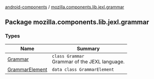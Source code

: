 [android-components](../index.md) / [mozilla.components.lib.jexl.grammar](./index.md)

## Package mozilla.components.lib.jexl.grammar

### Types

| Name | Summary |
|---|---|
| [Grammar](-grammar/index.md) | `class Grammar`<br>Grammar of the JEXL language. |
| [GrammarElement](-grammar-element/index.md) | `data class GrammarElement` |
